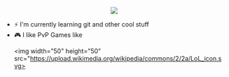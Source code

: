 <!-- ![](https://c.tenor.com/WuOwfnsLcfYAAAAC/star-wars-obi-wan-kenobi.gif)
-->
<p align="center">
 <img src="https://c.tenor.com/WuOwfnsLcfYAAAAC/star-wars-obi-wan-kenobi.gif">
</p>


- ⚡ I'm currently learning git and other cool stuff
- :video_game: I like PvP Games like <p><img width="50" height="50" src="https://upload.wikimedia.org/wikipedia/commons/2/2a/LoL_icon.svg></p>

<!-- <img width="50" height="50" src="https://seeklogo.com/images/V/valorant-logo-FAB2CA0E55-seeklogo.com.png> <img width="50" height="50" src"https://upload.wikimedia.org/wikipedia/commons/thumb/e/eb/WoW_icon.svg/1200px-WoW_icon.svg.png">
-->


<!--
**PascalShox/PascalShox** is a ✨ _special_ ✨ repository because its `README.md` (this file) appears on your GitHub profile.

Here are some ideas to get you started:

- 🔭 I’m currently working on ...
- 🌱 I’m currently learning ...
- 👯 I’m looking to collaborate on ...
- 🤔 I’m looking for help with ...
- 💬 Ask me about ...
- 📫 How to reach me: ...
- 😄 Pronouns: ...
- ⚡ Fun fact: ...
-->

